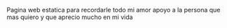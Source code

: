 Pagina web estatica para recordarle todo mi amor apoyo a la persona que mas quiero y que aprecio mucho en mi vida
